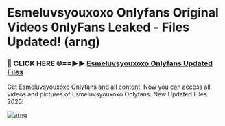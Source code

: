 # Esmeluvsyouxoxo Onlyfans Original Videos 0nlyFans Leaked - Files Updated! (arng)

<h3>🔴 CLICK HERE 🌐==►► <a href="https://tinyurl.com/ehrbuxhb" rel="nofollow">Esmeluvsyouxoxo Onlyfans Updated Files</a></h3>

Get Esmeluvsyouxoxo Onlyfans and all content. Now you can access all videos and pictures of Esmeluvsyouxoxo Onlyfans. New Updated Files 2025!

[![arng](https://i.imgur.com/lVYEuWS.gif)](https://tinyurl.com/ehrbuxhb)
